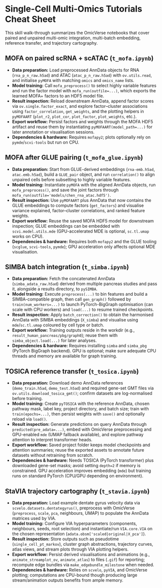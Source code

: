 # Single-Cell Multi-Omics Tutorials Cheat Sheet

This skill walk-through summarizes the OmicVerse notebooks that cover paired and unpaired multi-omic integration, multi-batch embedding, reference transfer, and trajectory cartography.

## MOFA on paired scRNA + scATAC (`t_mofa.ipynb`)
- **Data preparation:** Load preprocessed AnnData objects for RNA (`rna_p_n_raw.h5ad`) and ATAC (`atac_p_n_raw.h5ad`) with `ov.utils.read`, and initialise `pyMOFA` with matching `omics` and `omics_name` lists.
- **Model training:** Call `mofa_preprocess()` to select highly variable features and run the factor model with `mofa_run(outfile=...)`, which exports the learned MOFA+ factors to an HDF5 model file.
- **Result inspection:** Reload downstream AnnData, append factor scores via `ov.single.factor_exact`, and explore factor–cluster associations using `factor_correlation`, `get_weights`, and the plotting helpers in `pyMOFAART` (`plot_r2`, `plot_cor`, `plot_factor`, `plot_weights`, etc.).
- **Export workflow:** Persist factors and weights through the MOFA HDF5 artifact and reuse them by instantiating `pyMOFAART(model_path=...)` for later annotation or visualisation sessions.
- **Dependencies & hardware:** Requires `mofapy2`; plots optionally rely on `pymde`/`scvi-tools` but run on CPU.

## MOFA after GLUE pairing (`t_mofa_glue.ipynb`)
- **Data preparation:** Start from GLUE-derived embeddings (`rna-emb.h5ad`, `atac.emb.h5ad`), build a `GLUE_pair` object, and run `correlation()` to align unpaired cells before subsetting to highly variable features.
- **Model training:** Instantiate `pyMOFA` with the aligned AnnData objects, run `mofa_preprocess()`, and save the joint factors through `mofa_run(outfile='models/chen_rna_atac.hdf5')`.
- **Result inspection:** Use `pyMOFAART` plus AnnData that now contains the GLUE embeddings to compute factors (`get_factors`) and visualise variance explained, factor–cluster correlations, and ranked feature weights.
- **Export workflow:** Reuse the saved MOFA HDF5 model for downstream inspection; GLUE embeddings can be embedded with `scvi.model.utils.mde` (GPU-accelerated MDE is optional, `sc.tl.umap` works on CPU).
- **Dependencies & hardware:** Requires both `mofapy2` and the GLUE tooling (`scglue`, `scvi-tools`, `pymde`); GPU acceleration only affects optional MDE visualisation.

## SIMBA batch integration (`t_simba.ipynb`)
- **Data preparation:** Fetch the concatenated AnnData (`simba_adata_raw.h5ad`) derived from multiple pancreas studies and pass it, alongside a results directory, to `pySIMBA`.
- **Model training:** Execute `preprocess(...)` to bin features and build a SIMBA-compatible graph, then call `gen_graph()` followed by `train(num_workers=...)` to launch PyTorch-BigGraph optimisation (can scale with CPU workers) and `load(...)` to resume trained checkpoints.
- **Result inspection:** Apply `batch_correction()` to obtain the harmonised AnnData with SIMBA embeddings (`X_simba`) and visualise using `mde`/`sc.tl.umap` coloured by cell type or batch.
- **Export workflow:** Training outputs reside in the workdir (e.g., `result_human_pancreas/pbg/graph0`); reuse them with `simba_object.load(...)` for later analyses.
- **Dependencies & hardware:** Requires installing `simba` and `simba_pbg` (PyTorch BigGraph backend). GPU is optional; make sure adequate CPU threads and memory are available for graph training.

## TOSICA reference transfer (`t_tosica.ipynb`)
- **Data preparation:** Download demo AnnData references (`demo_train.h5ad`, `demo_test.h5ad`) and required gene-set GMT files via `ov.utils.download_tosica_gmt()`; confirm datasets are log-normalised before training.
- **Model training:** Create `pyTOSICA` with the reference AnnData, chosen pathway mask, label key, project directory, and batch size; train with `train(epochs=...)`, then persist weights with `save()` and optionally reload via `load()`.
- **Result inspection:** Generate predictions on query AnnData through `predicted(pre_adata=...)`, embed with OmicVerse preprocessing and GPU-enabled `mde` (UMAP fallback available), and explore pathway attention to interpret transformer heads.
- **Export workflow:** Saved project folder keeps model checkpoints and attention summaries; reuse the exported assets to annotate future datasets without retraining from scratch.
- **Dependencies & hardware:** Needs TOSICA (PyTorch transformer) plus downloaded gene-set masks; avoid setting `depth=2` if memory is constrained. GPU acceleration improves embedding (`mde`) but training runs on standard PyTorch (CPU/GPU depending on environment).

## StaVIA trajectory cartography (`t_stavia.ipynb`)
- **Data preparation:** Load example dentate gyrus velocity data via `scvelo.datasets.dentategyrus()`, preprocess with OmicVerse (`preprocess`, `scale`, `pca`, neighbours, UMAP) to populate the AnnData matrices used by VIA.
- **Model training:** Configure VIA hyperparameters (components, neighbours, seeds, root selection) and instantiate/run `VIA.core.VIA` on the chosen representation (`adata.obsm['scaled|original|X_pca']`).
- **Result inspection:** Store outputs such as pseudotime (`single_cell_pt_markov`), cluster graph abstractions, trajectory curves, atlas views, and stream plots through VIA plotting helpers.
- **Export workflow:** Persist derived visualisations and animations (e.g., `animate_streamplot_ov`, `animate_atlas`) to files (`.gif`) for reporting; recompute edge bundles via `make_edgebundle_milestone` when needed.
- **Dependencies & hardware:** Relies on `scvelo`, `pyVIA`, and OmicVerse plotting; computations are CPU-bound though producing large stream/animation outputs benefits from ample memory.
